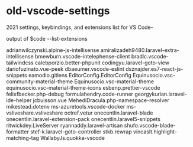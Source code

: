 # old-vscode-settings
2021 settings, keybindings, and extensions list for VS Code- 

output of $code --list-extensions

adrianwilczynski.alpine-js-intellisense
amiralizadeh9480.laravel-extra-intellisense
bmewburn.vscode-intelephense-client
bradlc.vscode-tailwindcss
calebporzio.better-phpunit
codingyu.laravel-goto-view
dariofuzinato.vue-peek
dbaeumer.vscode-eslint
dsznajder.es7-react-js-snippets
eamodio.gitlens
EditorConfig.EditorConfig
Equinusocio.vsc-community-material-theme
Equinusocio.vsc-material-theme
equinusocio.vsc-material-theme-icons
esbenp.prettier-vscode
felixfbecker.php-debug
formulahendry.code-runner
georgykurian.laravel-ide-helper
jcbuisson.vue
MehediDracula.php-namespace-resolver
mikestead.dotenv
ms-azuretools.vscode-docker
ms-vsliveshare.vsliveshare
octref.vetur
onecentlin.laravel-blade
onecentlin.laravel-extension-pack
onecentlin.laravel5-snippets
ritwickdey.LiveServer
ryannaddy.laravel-artisan
shufo.vscode-blade-formatter
stef-k.laravel-goto-controller
stkb.rewrap
vincaslt.highlight-matching-tag
WallabyJs.quokka-vscode
